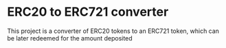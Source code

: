 # ERC20 to ERC721 converter

This project is a converter of ERC20 tokens to an ERC721 token, which can be later redeemed for the amount deposited
